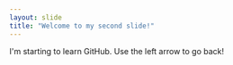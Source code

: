 ```yaml
---
layout: slide
title: "Welcome to my second slide!"
---
```

I'm starting to learn GitHub.
Use the left arrow to go back!
